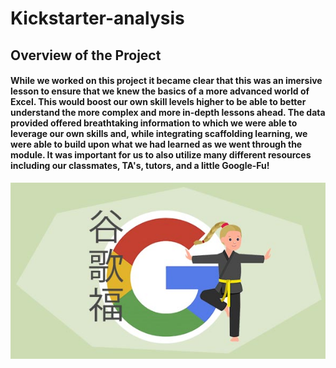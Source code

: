 # Kickstarter-analysis
## Overview of the Project
#### While we worked on this project it became clear that this was an imersive lesson to ensure that we knew the basics of a more advanced world of Excel. This would boost our own skill levels higher to be able to better understand the more complex and more in-depth lessons ahead. The data provided offered breathtaking information to which we were able to leverage our own skills and, while integrating scaffolding learning, we were able to build upon what we had learned as we went through the module. It was important for us to also utilize many different resources including our classmates, TA's, tutors, and a little Google-Fu!
![Google-Fu5](https://github.com/ChristianShada/Kickstarter-analysis/blob/main/Google-Fu5.jpg)
